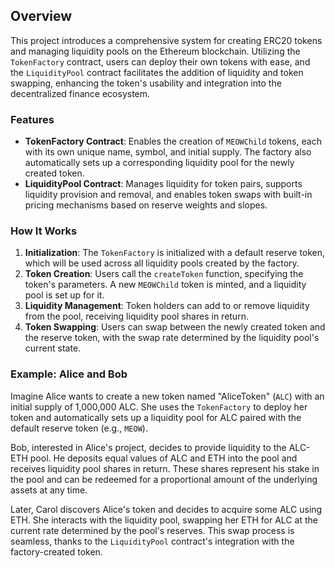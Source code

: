 

## Overview

This project introduces a comprehensive system for creating ERC20 tokens and managing liquidity pools on the Ethereum blockchain. Utilizing the `TokenFactory` contract, users can deploy their own tokens with ease, and the `LiquidityPool` contract facilitates the addition of liquidity and token swapping, enhancing the token's usability and integration into the decentralized finance ecosystem.

### Features

- **TokenFactory Contract**: Enables the creation of `MEOWChild` tokens, each with its own unique name, symbol, and initial supply. The factory also automatically sets up a corresponding liquidity pool for the newly created token.
- **LiquidityPool Contract**: Manages liquidity for token pairs, supports liquidity provision and removal, and enables token swaps with built-in pricing mechanisms based on reserve weights and slopes.

### How It Works

1. **Initialization**: The `TokenFactory` is initialized with a default reserve token, which will be used across all liquidity pools created by the factory.
2. **Token Creation**: Users call the `createToken` function, specifying the token's parameters. A new `MEOWChild` token is minted, and a liquidity pool is set up for it.
3. **Liquidity Management**: Token holders can add to or remove liquidity from the pool, receiving liquidity pool shares in return.
4. **Token Swapping**: Users can swap between the newly created token and the reserve token, with the swap rate determined by the liquidity pool's current state.

### Example: Alice and Bob

Imagine Alice wants to create a new token named "AliceToken" (`ALC`) with an initial supply of 1,000,000 ALC. She uses the `TokenFactory` to deploy her token and automatically sets up a liquidity pool for ALC paired with the default reserve token (e.g., `MEOW`).

Bob, interested in Alice's project, decides to provide liquidity to the ALC-ETH pool. He deposits equal values of ALC and ETH into the pool and receives liquidity pool shares in return. These shares represent his stake in the pool and can be redeemed for a proportional amount of the underlying assets at any time.

Later, Carol discovers Alice's token and decides to acquire some ALC using ETH. She interacts with the liquidity pool, swapping her ETH for ALC at the current rate determined by the pool's reserves. This swap process is seamless, thanks to the `LiquidityPool` contract's integration with the factory-created token.

